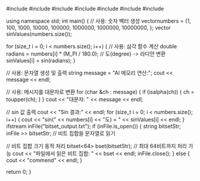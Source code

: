 #include <iostream>
#include <vector>
#include <string>
#include <cctype>
#include <cmath>
#include <bitset>
#include <fstream>

using namespace std;
int main() {
    // <vector> 사용: 숫자 벡터 생성
    vector<int>numbers = {1, 100, 1000, 10000, 100000, 1000000, 1000000, 10000000, };
    vector<double> sinValues(numbers.size());
    
 for (size_t i = 0;  i < numbers.size(); i++) {
        // <cmath> 사용: 삼각 함수 계산
        double radians = numbers[i] * (M_PI / 180.0); // 도(degree) -> 라디안 변환
        sinValues[i] = sin(radians);
    }

 // <string> 사용: 문자열 생성 및 출력
    string message = "AI 메모리 연산:";
    cout << message << endl;

 // <cctype> 사용: 메시지를 대문자로 변환
    for (char &ch : message) {
        if (isalpha(ch)) {
            ch = toupper(ch);
        }
    }
    cout << "대문자: " << message << endl;

 // sin 값 출력
    cout << "Sin 결과:" << endl;
    for (size_t i = 0; i < numbers.size(); i++) {
        cout << "sin(" << numbers[i] << "도) = " << sinValues[i] << endl;
    }
     ifstream inFile("bitset_output.txt");
    if (inFile.is_open()) {
        string bitsetStr;
        inFile >> bitsetStr; // 비트 집합을 문자열로 읽기

   // 비트 집합 크기 동적 처리
        bitset<64> bset(bitsetStr); // 최대 64비트까지 처리 가능
        cout << "파일에서 읽은 비트 집합: " << bset << endl;
        inFile.close();
    } else {
        cout << "commend" << endl;
    }
    
return 0;
}
